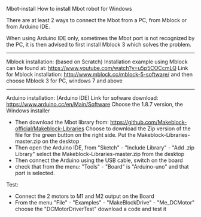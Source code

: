 Mbot-install
How to install Mbot robot for Windows

There are at least 2 ways to connect the Mbot from a PC, from Mblock or from Arduino IDE.

When using Arduino IDE only, sometimes the Mbot port is not recognized by the PC, it is then advised to first install Mblock 3 which solves the problem.

-----------------------------

Mblock installation: (based on Scratch) Installation example using Mblock can be found at: https://www.youtube.com/watch?v=u5p5COCcmLQ Link for Mblock installation: http://www.mblock.cc/mblock-5-software/ and then choose Mblock 3 for PC, windows 7 and above

-----------------------------

Arduino installation: (Arduino IDE) Link for sofware download: https://www.arduino.cc/en/Main/Software 
Choose the 1.8.7 version, the Windows installer

- Then download the Mbot library from: https://github.com/Makeblock-official/Makeblock-Libraries 
Choose to download the Zip version of the file for the green button on the right side. Put the Makeblock-Libraries-master.zip on the desktop
- Then open the Arduino IDE, from "Sketch" - "Include Library" - "Add .zip Library" select the Makeblock-Libraries-master.zip from the desktop
- Then connect the Arduino using the USB cable, switch on the board 
- check that from the menu: "Tools" - "Board" is "Arduino-uno" and that port is selected.


Test:
- Connect the 2 motors to M1 and M2 output on the Board
- From the menu "File" - "Examples" - "MakeBlockDrive" - "Me_DCMotor" choose the "DCMotorDriverTest" download a code and test it
